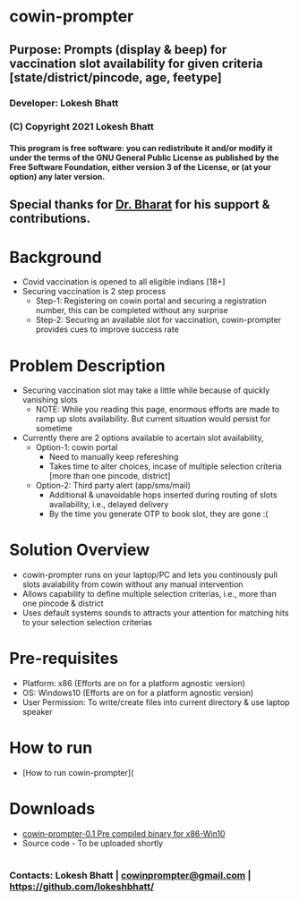 #
# cowin-prompter
## Purpose: Prompts (display & beep) for vaccination slot availability for given criteria [state/district/pincode, age, feetype]
### Developer: Lokesh Bhatt
### (C) Copyright 2021 Lokesh Bhatt
#### This program is free software: you can redistribute it and/or modify it under the terms of the GNU General Public License as published by the Free Software Foundation, either version 3 of the License, or (at your option) any later version.
## Special thanks for [Dr. Bharat](https://www.linkedin.com/in/bharat-bhatt-33010748/) for his support & contributions.
# 
#
# Background  
- Covid vaccination is opened to all eligible indians [18+]
- Securing vaccination is 2 step process  
   - Step-1: Registering on cowin portal and securing a registration number, this can be completed without any surprise
   - Step-2: Securing an available slot for vaccination, cowin-prompter provides cues to improve success rate 
#
#
# Problem Description   
- Securing vaccination slot may take a little while because of quickly vanishing slots  
   - NOTE: While you reading this page, enormous efforts are made to ramp up slots availability. But current situation would persist for sometime
- Currently there are 2 options available to acertain slot availability,  
   - Option-1: cowin portal  
      - Need to manually keep refereshing
      - Takes time to alter choices, incase of multiple selection criteria [more than one pincode, district]
   - Option-2: Third party alert (app/sms/mail)
      - Additional & unavoidable hops inserted during routing of slots availability, i.e., delayed delivery
      - By the time you generate OTP to book slot, they are gone :(  
#
#
# Solution Overview
- cowin-prompter runs on your laptop/PC and lets you continously pull slots avalability from cowin without any manual intervention
- Allows capability to define multiple selection criterias, i.e., more than one pincode & district
- Uses default systems sounds to attracts your attention for matching hits to your selection selection criterias
#
#
# Pre-requisites
- Platform: x86                  (Efforts are on for a platform agnostic version)
- OS: Windows10                  (Efforts are on for a platform agnostic version)
- User Permission: To write/create files into current directory & use laptop speaker
#
#
# How to run
- [How to run cowin-prompter](
#
#
# Downloads
 - [cowin-prompter-0.1 Pre compiled binary for x86-Win10](https://github.com/lokeshbhatt/cowin-prompter/)
 - Source code - To be uploaded shortly
#
#
### Contacts: Lokesh Bhatt | cowinprompter@gmail.com | https://github.com/lokeshbhatt/
